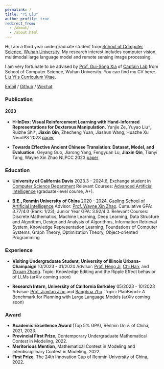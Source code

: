 ```yaml
---
permalink: /
title: "Yi Liu"
author_profile: true
redirect_from: 
  - /about/
  - /about.html
---
```

Hi,I am a third year undergraduate student from [School of Computer Science](https://cs.whu.edu.cn/), [Wuhan University](https://www.whu.edu.cn/). My research interest includes computer vision, multimodal large language model and remote sensing image processing.

I am very fortunate to be advised by [Prof. Gui-Song Xia](https://scholar.google.com.hk/citations?hl=zh-CN&user=SAUCVsEAAAAJ) of [Captain Lab](http://www.captain-whu.com/team.html) from School of Computer Science, Wuhan University. 
You can find my CV here: [Liu Yi's Curriculum Vitae](../assets/Curriculum_Vitae.pdf).

[Email](yi_liu@whu.edu.cn) / [Github](https://github.com/Tinaliu123) / [Wechat](../images/wechat.png) 
### Publication

#### 2023

- **H-InDex: Visual Reinforcement Learning with Hand-Informed Representations for Dexterous Manipulation.**
  Yanjie Ze, Yuyao Liu†, Ruizhe Shi†, **Jiaxin Qin**, Zhecheng Yuan, Jiashun Wang, Huazhe Xu
  NeurIPS 2023
  [paper](https://web3.arxiv.org/pdf/2310.01404.pdf)

- **Towards Effective Ancient Chinese Translation: Dataset, Model, and Evaluation.**
  Geyang Guo, Jiarong Yang, Fengyuan Lu, **Jiaxin Qin**, Tianyi Tang, Wayne Xin Zhao
  NLPCC 2023
  [paper](https://arxiv.org/pdf/2308.00240.pdf)

### Education

- **University of California Davis**
  2023.3 - 2024.6, Exchange student in [Computer Science Department](https://cs.ucdavis.edu/)
  Relevant Courses: [Advanced Artificial Intelligence](https://www.ifmlab.org/courses.html) (graduate-level course, A+).

- **B.E., Renmin University of China**
  2020 - 2024, [Gaoling School of Artificial Intelligence](http://ai.ruc.edu.cn/)
  Advisor: [Prof. Wayne Xin Zhao](https://scholar.google.com/citations?user=JNhNacoAAAAJ).
  Cumulative GPA: 3.77/4.0 (Rank: 1/23); Junior Year GPA: 3.92/4.0.
  Relevant Courses: Discrete Mathematics, Machine Learning, Deep Learning, Data Structure and Algorithm, Design and Analysis of Algorithms, Information Retrieval System, Knowledge Representation Learning, Foundations of Computer Systems, Graph Theory, Optimization Theory, Object-oriented Programming

### Experience

- **Visiting Undergraduate Student, University of Illinois Urbana-Champaign**
  10/2023 - 01/2024
  Advisor: [Prof. Heng Ji](https://blender.cs.illinois.edu/hengji.html), [Chi Han](https://glaciohound.github.io/), and [Zixuan Zhang](https://zhangzx-uiuc.github.io/).
  Topic: Knowledge Editing and the Ripple Effect behavior of LLMs (arXiv coming soon)

- **Research Intern, University of California Berkeley**
  05/2023 - 10/2023
  Advisor: [Prof. Jiantao Jiao](https://people.eecs.berkeley.edu/~jiantao/) and [Banghua Zhu](https://people.eecs.berkeley.edu/~banghua/).
  Topic: PlanBench: A Benchmark for Planning with Large Language Models (arXiv coming soon)

### Award

- **Academic Excellence Award** (Top 5% GPA), Renmin Univ. of China, 2021, 2023.
- **Provincial First Prize**, Contemporary Undergraduate Mathematical Contest in Modeling, 2022.
- **Meritorious Mention**, Mathematical Contest in Modeling and Interdisciplinary Contest in Modeling, 2022.
- **First Prize**, The 24th Innovation Cup of Renmin University of China, 2022.

